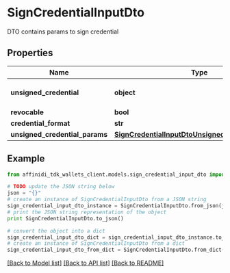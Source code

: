 # SignCredentialInputDto

DTO contains params to sign credential

## Properties

| Name                           | Type                                                                                                    | Description                                                                             | Notes      |
| ------------------------------ | ------------------------------------------------------------------------------------------------------- | --------------------------------------------------------------------------------------- | ---------- |
| **unsigned_credential**        | **object**                                                                                              | Unsigned Credential. If provided \&quot;unsignedCredentialParams\&quot; is not accepted | [optional] |
| **revocable**                  | **bool**                                                                                                |                                                                                         | [optional] |
| **credential_format**          | **str**                                                                                                 |                                                                                         | [optional] |
| **unsigned_credential_params** | [**SignCredentialInputDtoUnsignedCredentialParams**](SignCredentialInputDtoUnsignedCredentialParams.md) |                                                                                         | [optional] |

## Example

```python
from affinidi_tdk_wallets_client.models.sign_credential_input_dto import SignCredentialInputDto

# TODO update the JSON string below
json = "{}"
# create an instance of SignCredentialInputDto from a JSON string
sign_credential_input_dto_instance = SignCredentialInputDto.from_json(json)
# print the JSON string representation of the object
print SignCredentialInputDto.to_json()

# convert the object into a dict
sign_credential_input_dto_dict = sign_credential_input_dto_instance.to_dict()
# create an instance of SignCredentialInputDto from a dict
sign_credential_input_dto_from_dict = SignCredentialInputDto.from_dict(sign_credential_input_dto_dict)
```

[[Back to Model list]](../README.md#documentation-for-models) [[Back to API list]](../README.md#documentation-for-api-endpoints) [[Back to README]](../README.md)
